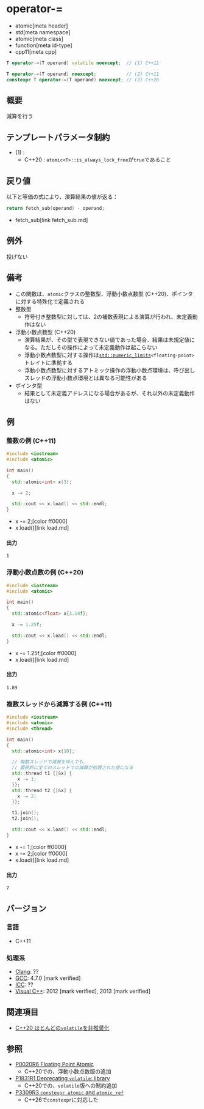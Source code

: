# operator-=
* atomic[meta header]
* std[meta namespace]
* atomic[meta class]
* function[meta id-type]
* cpp11[meta cpp]

```cpp
T operator-=(T operand) volatile noexcept;  // (1) C++11

T operator-=(T operand) noexcept;           // (2) C++11
constexpr T operator-=(T operand) noexcept; // (2) C++26
```

## 概要
減算を行う


## テンプレートパラメータ制約
- (1) :
    - C++20 : `atomic<T>::is_always_lock_free`が`true`であること


## 戻り値
以下と等価の式により、演算結果の値が返る：

```cpp
return fetch_sub(operand) - operand;
```
* fetch_sub[link fetch_sub.md]


## 例外
投げない


## 備考
- この関数は、`atomic`クラスの整数型、浮動小数点数型 (C++20)、ポインタに対する特殊化で定義される
- 整数型
    - 符号付き整数型に対しては、2の補数表現による演算が行われ、未定義動作はない
- 浮動小数点数型 (C++20)
    - 演算結果が、その型で表現できない値であった場合、結果は未規定値になる。ただしその操作によって未定義動作は起こらない
    - 浮動小数点数型に対する操作は[`std::numeric_limits`](/reference/limits/numeric_limits.md)`<floating-point>`トレイトに準拠する
    - 浮動小数点数型に対するアトミック操作の浮動小数点環境は、呼び出しスレッドの浮動小数点環境とは異なる可能性がある
- ポインタ型
    - 結果として未定義アドレスになる場合があるが、それ以外の未定義動作はない


## 例
### 整数の例 (C++11)
```cpp example
#include <iostream>
#include <atomic>

int main()
{
  std::atomic<int> x(3);

  x -= 2;

  std::cout << x.load() << std::endl;
}
```
* x -= 2;[color ff0000]
* x.load()[link load.md]

#### 出力
```
1
```

### 浮動小数点数の例 (C++20)
```cpp example
#include <iostream>
#include <atomic>

int main()
{
  std::atomic<float> x{3.14f};

  x -= 1.25f;

  std::cout << x.load() << std::endl;
}
```
* x -= 1.25f;[color ff0000]
* x.load()[link load.md]

#### 出力
```
1.89
```

### 複数スレッドから減算する例 (C++11)
```cpp example
#include <iostream>
#include <atomic>
#include <thread>

int main()
{
  std::atomic<int> x{10};

  // 複数スレッドで減算を呼んでも、
  // 最終的に全てのスレッドでの減算が処理された値になる
  std::thread t1 {[&x] {
    x -= 1;
  }};
  std::thread t2 {[&x] {
    x -= 2;
  }};

  t1.join();
  t2.join();

  std::cout << x.load() << std::endl;
}
```
* x -= 1;[color ff0000]
* x -= 2;[color ff0000]
* x.load()[link load.md]

#### 出力
```
7
```


## バージョン
### 言語
- C++11

### 処理系
- [Clang](/implementation.md#clang): ??
- [GCC](/implementation.md#gcc): 4.7.0 [mark verified]
- [ICC](/implementation.md#icc): ??
- [Visual C++](/implementation.md#visual_cpp): 2012 [mark verified], 2013 [mark verified]


## 関連項目
- [C++20 ほとんどの`volatile`を非推奨化](/lang/cpp20/deprecating_volatile.md)


## 参照
- [P0020R6 Floating Point Atomic](http://www.open-std.org/jtc1/sc22/wg21/docs/papers/2017/p0020r6.html)
    - C++20での、浮動小数点数版の追加
- [P1831R1 Deprecating `volatile`: library](http://www.open-std.org/jtc1/sc22/wg21/docs/papers/2020/p1831r1.html)
    - C++20での、`volatile`版への制約追加
- [P3309R3 `constexpr atomic` and `atomic_ref`](https://open-std.org/jtc1/sc22/wg21/docs/papers/2024/p3309r3.html)
    - C++26で`constexpr`に対応した
